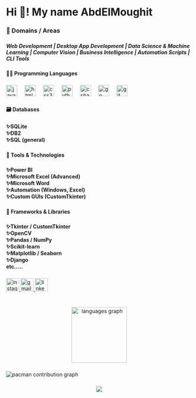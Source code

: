 <h1 align="left">Hi 👋! My name AbdElMoughit</h1>

###

<h3 align="left">🤖 Domains / Areas</h3>

###

<h5 align="left">Web Development | Desktop App Development | Data Science & Machine Learning | Computer Vision | Business Intelligence | Automation Scripts | CLI Tools</h5>

###

<h4 align="left">👨‍💻 Programming Languages</h4>

###

<div align="left">
  <img src="https://cdn.jsdelivr.net/gh/devicons/devicon/icons/javascript/javascript-original.svg" height="30" alt="javascript logo"  />
  <img width="12" />
  <img src="https://cdn.jsdelivr.net/gh/devicons/devicon/icons/html5/html5-original.svg" height="30" alt="html5 logo"  />
  <img width="12" />
  <img src="https://cdn.jsdelivr.net/gh/devicons/devicon/icons/css3/css3-original.svg" height="30" alt="css3 logo"  />
  <img width="12" />
  <img src="https://cdn.jsdelivr.net/gh/devicons/devicon/icons/python/python-original.svg" height="30" alt="python logo"  />
  <img width="12" />
  <img src="https://cdn.jsdelivr.net/gh/devicons/devicon/icons/csharp/csharp-original.svg" height="30" alt="csharp logo"  />
  <img width="12" />
  <img src="https://cdn.jsdelivr.net/gh/devicons/devicon/icons/go/go-original.svg" height="30" alt="go logo"  />
  <img width="12" />
  <img src="https://cdn.jsdelivr.net/gh/devicons/devicon/icons/git/git-original.svg" height="30" alt="git logo"  />
</div>

###

<h4 align="left">🗃️ Databases</h4>

###

<h4 align="left">✨SQLite<br>✨DB2<br>✨SQL (general)</h4>

###

<h4 align="left">🧰 Tools & Technologies</h4>

###

<h4 align="left">✨Power BI<br>✨Microsoft Excel (Advanced)<br>✨Microsoft Word<br>✨Automation (Windows, Excel)<br>✨Custom GUIs (CustomTkinter)</h4>

###

<h4 align="left">🧱 Frameworks & Libraries</h4>

###

<h4 align="left">✨Tkinter / CustomTkinter <br>✨OpenCV <br>✨Pandas / NumPy <br>✨Scikit-learn<br>✨Matplotlib / Seaborn<br>✨Django<br>etc.....</h4>

###

<h4 align="left"></h4>

###

<div align="left">
  <a href="https://www.instagram.com/abd.el_moughit?igsh=ZDk1bWoxcG9rcjE1" target="_blank">
    <img src="https://img.shields.io/static/v1?message=Instagram&logo=instagram&label=&color=E4405F&logoColor=white&labelColor=&style=for-the-badge" height="35" alt="instagram logo"  />
  </a>
  <a href="emoryantis@gmail.com" target="_blank">
    <img src="https://img.shields.io/static/v1?message=Gmail&logo=gmail&label=&color=D14836&logoColor=white&labelColor=&style=for-the-badge" height="35" alt="gmail logo"  />
  </a>
  <a href="https://www.linkedin.com/in/moughit-bougrine-327622353/" target="_blank">
    <img src="https://img.shields.io/static/v1?message=LinkedIn&logo=linkedin&label=&color=0077B5&logoColor=white&labelColor=&style=for-the-badge" height="35" alt="linkedin logo"  />
  </a>
</div>

###

<br clear="both">

<div align="center">
  <img src="https://github-readme-stats.vercel.app/api/top-langs?username=moubougrine&locale=en&hide_title=true&layout=compact&card_width=320&langs_count=5&theme=dracula&hide_border=true" height="150" alt="languages graph"  />
</div>

###

<picture>
  <source media="(prefers-color-scheme: dark)" srcset="https://raw.githubusercontent.com/moubougrine/moubougrine/output/pacman-contribution-graph-dark.svg">
  <source media="(prefers-color-scheme: light)" srcset="https://raw.githubusercontent.com/moubougrine/moubougrine/output/pacman-contribution-graph.svg">
  <img alt="pacman contribution graph" src="https://raw.githubusercontent.com/moubougrine/moubougrine/output/pacman-contribution-graph.svg">
</picture>

###

<div align="center">
  <img src="https://profile-counter.glitch.me/moubougrine/count.svg?"  />
</div>

###

